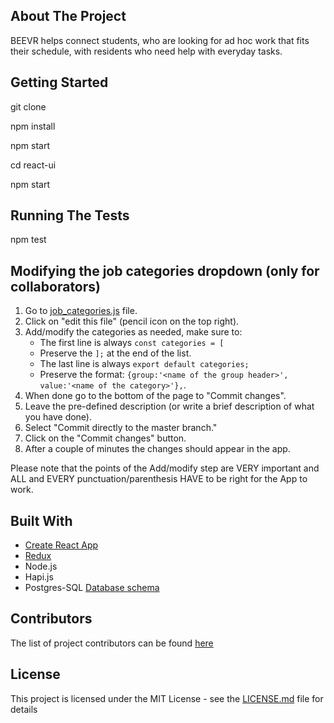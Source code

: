 ## About The Project

BEEVR helps connect students, who are looking for ad hoc work that fits their schedule, with residents who need help with everyday tasks.

## Getting Started

git clone

npm install

npm start

cd react-ui

npm start


## Running The Tests

npm test

## Modifying the job categories dropdown (only for collaborators)

1. Go to [job_categories.js](beevr/react-ui/src/constants/job_categories.js) file.
1. Click on "edit this file" (pencil icon on the top right).
1. Add/modify the categories as needed, make sure to:
    * The first line is always ```const categories = [```
    * Preserve the ```];``` at the end of the list.
    * The last line is always ```export default categories;```
    * Preserve the format: ```{group:'<name of the group header>', value:'<name of the category>'},```.
1. When done go to the bottom of the page to "Commit changes".
1. Leave the pre-defined description (or write a brief description of what you have done).
1. Select "Commit directly to the master branch."
1. Click on the "Commit changes" button.
1. After a couple of minutes the changes should appear in the app.

Please note that the points of the Add/modify step are VERY important and ALL and EVERY punctuation/parenthesis HAVE to be right for the App to work.

## Built With

* [Create React App](https://github.com/facebookincubator/create-react-app)
* [Redux](http://redux.js.org/)
* Node.js
* Hapi.js
* Postgres-SQL [Database schema](https://app.quickdatabasediagrams.com/#/schema/9klWQjlbdUC-GABVZxLzPg)


## Contributors

The list of project contributors can be found [here](https://github.com/majakudlicka/beevr/graphs/contributors)

## License

 This project is licensed under the MIT License - see the [LICENSE.md](LICENSE.md) file for details

